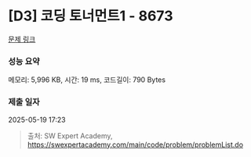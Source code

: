 # [D3] 코딩 토너먼트1 - 8673 

[문제 링크](https://swexpertacademy.com/main/code/problem/problemDetail.do?contestProbId=AW2Jldrqlo4DFASu) 

### 성능 요약

메모리: 5,996 KB, 시간: 19 ms, 코드길이: 790 Bytes

### 제출 일자

2025-05-19 17:23



> 출처: SW Expert Academy, https://swexpertacademy.com/main/code/problem/problemList.do